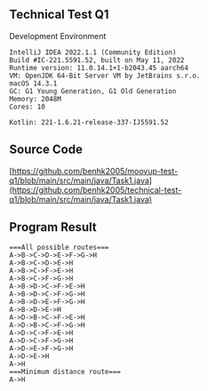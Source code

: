 ## Technical Test Q1

Development Environment

```
IntelliJ IDEA 2022.1.1 (Community Edition)
Build #IC-221.5591.52, built on May 11, 2022
Runtime version: 11.0.14.1+1-b2043.45 aarch64
VM: OpenJDK 64-Bit Server VM by JetBrains s.r.o.
macOS 14.3.1
GC: G1 Young Generation, G1 Old Generation
Memory: 2048M
Cores: 10

Kotlin: 221-1.6.21-release-337-IJ5591.52
```

## Source Code
[https://github.com/benhk2005/moovup-test-q1/blob/main/src/main/java/Task1.java](https://github.com/benhk2005/technical-test-q1/blob/main/src/main/java/Task1.java)

## Program Result
```
===All possible routes===
A->B->C->D->E->F->G->H
A->B->C->D->E->H
A->B->C->F->E->H
A->B->C->F->G->H
A->B->D->C->F->E->H
A->B->D->C->F->G->H
A->B->D->E->F->G->H
A->B->D->E->H
A->D->B->C->F->E->H
A->D->B->C->F->G->H
A->D->C->F->E->H
A->D->C->F->G->H
A->D->E->F->G->H
A->D->E->H
A->H
===Minimum distance route===
A->H
```

